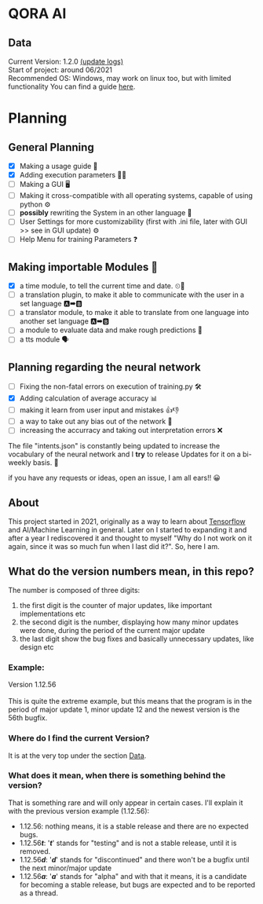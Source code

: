 # QORA AI


<div id = "div_data">
    <h2>Data</h2>
    <p>
        Current Version: 1.2.0 <a href = "./.github/updates.md">(update logs)</a><br>
        Start of project: around 06/2021<br>
        Recommended OS: Windows, may work on linux too, but with limited functionality
        You can find a guide <a href = "./.github/guide.md">here</a>.<br>
    </p>
</div>
 
# Planning
## General Planning
- [x] Making a usage guide 📖
- [x] Adding execution parameters 🧰🔧
- [ ] Making a GUI 🖥
- [ ] Making it cross-compatible with all operating systems, capable of using python ⚙
- [ ] <strong>possibly</strong> rewriting the System in an other language 🧰
- [ ] User Settings for more customizability (first with .ini file, later with GUI >> see in GUI update) ⚙
- [ ] Help Menu for training Parameters ❓

## Making importable Modules 🧩
- [x] a time module, to tell the current time and date. ⏲📅
- [ ] a translation plugin, to make it able to communicate with the user in a set language 🅰➡🅱
- [ ] a translator module, to make it able to translate from one language into another set language 🅰➡🅱
- [ ] a module to evaluate data and make rough predictions 💭
- [ ] a tts module 🗣

## Planning regarding the neural network 
- [ ] Fixing the non-fatal errors on execution of training.py 🛠
- [x] Adding calculation of average accuracy 📊
- [ ] making it learn from user input and mistakes 👍👎
- [ ] a way to take out any bias out of the network 🧠
- [ ] increasing the accurracy and taking out interpretation errors ❌

The file "intents.json" is constantly being updated to increase the vocabulary of the neural network and I <strong>try</strong> to release Updates for it on a bi-weekly basis. 🔄

if you have any requests or ideas, open an issue, I am all ears!! 😀

## About
This project started in 2021, originally as a way to learn about <a href = "https://www.tensorflow.org/">Tensorflow</a> and AI/Machine Learning in general. Later on I started to expanding it and after a year I rediscovered it and thought to myself "Why do I not work on it again, since it was so much fun when I last did it?". So, here I am.

## What do the version numbers mean, in this repo?
<p>
    The number is composed of three digits:
    <ol>
        <li> the first digit is the counter of major updates, like important implementations etc
        <li> the second digit is the number, displaying how many minor updates were done, during the period of the current major update</li>
        <li> the last digit show the bug fixes and basically unnecessary updates, like design etc</li>
    </ol>
    <h3> Example:</h3>
    <p>
        Version 1.12.56<br><br>
        This is quite the extreme example, but this means that the program is in the period of major update 1, minor update 12 and the newest version is the 56th bugfix.
    </p>
    <h3>Where do I find the current Version?</h3>
    <p> It is at the very top under the section <a href = "#div_data">Data</a>.
    <h3>What does it mean, when there is something behind the version?</h3>
    <p>
        That is something rare and will only appear in certain cases. I'll explain it with the previous version example (1.12.56):
        <ul>
            <li>1.12.56: nothing means, it is a stable release and there are no expected bugs.</li>
            <li>1.12.56<strong><em>t</em></strong>: '<strong><em>t</em></strong>' stands for "testing" and is not a stable release, until it is removed.</li>
            <li>1.12.56<strong><em>d</em></strong>: '<strong><em>d</em></strong>' stands for "discontinued" and there won't be a bugfix until the next minor/major update</li>
            <li>1.12.56<strong><em>a</em></strong>: '<strong><em>a</em></strong>' stands for "alpha" and with that it means, it is a candidate for becoming a stable release, but bugs are expected and to be reported as a thread.
        </ul>
    </p>
</p>
